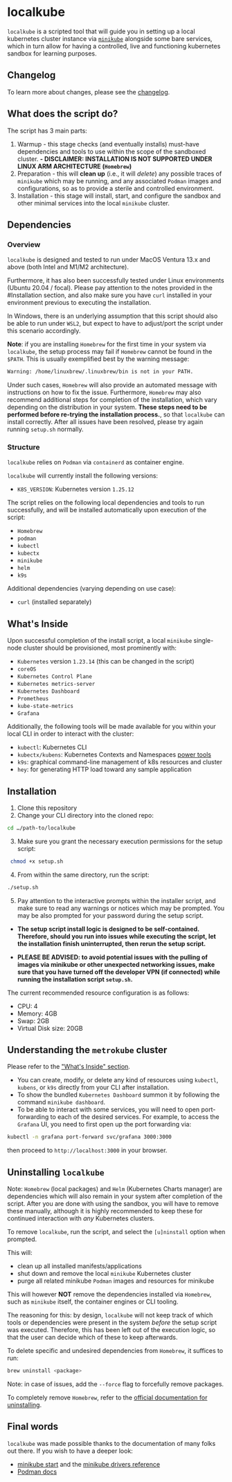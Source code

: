 # localkube

`localkube` is a scripted tool that will guide you in setting up a local kubernetes cluster instance via [`minikube`](https://minikube.sigs.k8s.io/docs/start/) alongside some bare services, which in turn allow for having a controlled, live and functioning kubernetes sandbox for learning purposes.

## Changelog

To learn more about changes, please see the [changelog](CHANGELOG.md).


## What does the script do?
The script has 3 main parts:
1. Warmup - this stage checks (and eventually installs) must-have dependencies and tools to use within the scope of the sandboxed cluster. **- DISCLAIMER: INSTALLATION IS NOT SUPPORTED UNDER LINUX ARM ARCHITECTURE (`Homebrew`)**
2. Preparation - this will **clean up** (i.e., it will _delete_) any possible traces of `minikube` which may be running, and any associated `Podman` images and configurations, so as to provide a sterile and controlled environment.
3. Installation - this stage will install, start, and configure the sandbox and other minimal services into the local `minikube` cluster.

## Dependencies

### Overview
`localkube` is designed and tested to run under MacOS Ventura 13.x and above (both Intel and M1/M2 architecture). 

Furthermore, it has also been successfully tested under Linux environments (Ubuntu 20.04 / focal). Please pay attention to the notes provided in the #Installation section, and also make sure you have `curl` installed in your environment previous to executing the installation.

In Windows, there is an underlying assumption that this script should also be able to run under `WSL2`, but expect to have to adjust/port the script under this scenario accordingly.

**Note**: if you are installing `Homebrew` for the first time in your system via `localkube`, the setup process may fail if `Homebrew` cannot be found in the `$PATH`. This is usually exemplified best by the warning message:
```bash
Warning: /home/linuxbrew/.linuxbrew/bin is not in your PATH.
```
Under such cases, `Homebrew` will also provide an automated message with instructions on how to fix the issue. Furthermore, `Homebrew` may also recommend additional steps for completion of the installation,
which vary depending on the distribution in your system. **These steps need to be performed before re-trying the installation process.**, so that `localkube` can  install correctly. After all issues have been resolved, please try again running `setup.sh` normally.

### Structure

`localkube` relies on `Podman` via `containerd` as container engine.

`localkube` will currently install the following versions:
- `K8S_VERSION`: Kubernetes version `1.25.12`

The script relies on the following local dependencies and tools to run successfully, and will be installed automatically upon execution of the script:
- `Homebrew`
- `podman`
- `kubectl`
- `kubectx`
- `minikube`
- `helm`
- `k9s`

Additional dependencies (varying depending on use case):
- `curl` (installed separately)

## What's Inside

Upon successful completion of the install script, a local `minikube` single-node cluster should be provisioned, most prominently with:

- `Kubernetes` version `1.23.14` (this can be changed in the script)
- `coreOS`
- `Kubernetes Control Plane`
- `Kubernetes metrics-server`
- `Kubernetes Dashboard`
- `Prometheus`
- `kube-state-metrics`
- `Grafana`

Additionally, the following tools will be made available for you within your local CLI in order to interact with the cluster: 
- `kubectl`: Kubernetes CLI
- `kubectx/kubens`: Kubernetes Contexts and Namespaces [power tools](https://github.com/ahmetb/kubectx#readme)
- `k9s`: graphical command-line management of k8s resources and cluster 
- `hey`: for generating HTTP load toward any sample application

## Installation

1. Clone this repository
2. Change your CLI directory into the cloned repo:
```bash
cd …/path-to/localkube
```
3. Make sure you grant the necessary execution permissions for the setup script:
```bash
 chmod +x setup.sh
```
4. From within the same directory, run the script:
```bash
./setup.sh
```
5. Pay attention to the interactive prompts within the installer script, and make sure to read any warnings or notices which may be prompted. You may be also prompted for your password during the setup script. 

- **The setup script install logic is designed to be self-contained. Therefore, should you run into issues while executing the script, let the installation finish uninterrupted, then rerun the setup script.**


- **PLEASE BE ADVISED: to avoid potential issues with the pulling of images via minikube or other unexpected networking issues, make sure that you have turned off the developer VPN (if connected) while running the installation script `setup.sh`.**

The current recommended resource configuration is as follows:
- CPU: 4
- Memory: 4GB
- Swap: 2GB
- Virtual Disk size: 20GB

## Understanding the `metrokube` cluster
Please refer to the ["What's Inside" section](#whats-inside).

- You can create, modify, or delete any kind of resources using `kubectl`, `kubens`, or `k9s` directly from your CLI after installation.
- To show the bundled `Kubernetes Dashboard` summon it by following the command `minikube dashboard`.
- To be able to interact with some services, you will need to open port-forwarding to each of the desired services. For example, to access the `Grafana` UI, you need to first open up the port forwarding via:
```bash
kubectl -n grafana port-forward svc/grafana 3000:3000
```
then proceed to `http://localhost:3000` in your browser.

## Uninstalling `localkube`

Note: `Homebrew` (local packages) and `Helm` (Kubernetes Charts manager) are dependencies which will also remain in your system after completion of the script. After you are done with using the sandbox, you will have to remove these manually, although it is highly recommended to keep these for continued interaction with _any_ Kubernetes clusters.

To remove `localkube`, run the script, and select the `[u]ninstall` option when prompted.

This will:
- clean up all installed manifests/applications
- shut down and remove the local `minikube` Kubernetes cluster
- purge all related minikube `Podman` images and resources for minikube

This will however **NOT** remove the dependencies installed via `Homebrew`, such as `minikube` itself, the container engines or CLI tooling. 

The reasoning for this: by design, `localkube` will not keep track of which tools or dependencies were present in the system _before_ the setup script was executed. Therefore, this has been left out of the execution logic, so that the user can decide which of these to keep afterwards.

To delete specific and undesired dependencies from `Homebrew`, it suffices to run:
```bash
brew uninstall <package>
```
Note: in case of issues, add the `--force` flag to forcefully remove packages.

To completely remove `Homebrew`, refer to the [official documentation for uninstalling](https://github.com/homebrew/install#uninstall-homebrew).

## Final words

`localkube` was made possible thanks to the documentation of many folks out there. If you wish to have a deeper look:
- [minikube start](https://minikube.sigs.k8s.io/docs/start/) and the [minikube drivers reference](https://minikube.sigs.k8s.io/docs/drivers/)
- [Podman docs](https://keda.sh/docs/2.9/deploy/)
